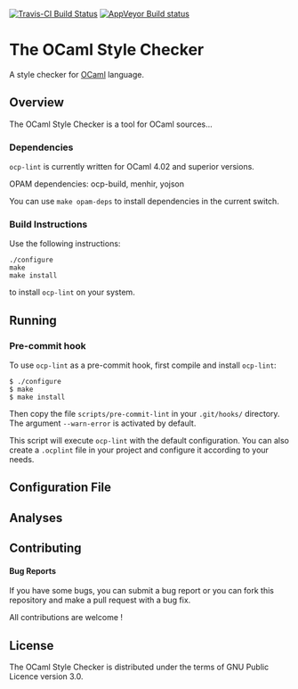 [![Travis-CI Build Status](https://travis-ci.org/OCamlPro/typerex-lint.svg?branch=master)](https://travis-ci.org/OCamlPro/typerex-lint)
[![AppVeyor Build status](https://ci.appveyor.com/api/projects/status/sxk65hfswjg8aufj/branch/master?svg=true)](https://ci.appveyor.com/project/OCamlPro-Bozman/typerex-lint-0901d/branch/master)

# The OCaml Style Checker

A style checker for [OCaml](http://ocaml.org/) language.

## Overview

The OCaml Style Checker is a tool for OCaml sources...

### Dependencies

`ocp-lint` is currently written for OCaml 4.02 and superior versions.

OPAM dependencies: ocp-build, menhir, yojson

You can use `make opam-deps` to install dependencies in the current switch.

### Build Instructions

Use the following instructions:
```
./configure
make
make install
```
to install `ocp-lint` on your system.

## Running
### Pre-commit hook
To use `ocp-lint` as a pre-commit hook, first compile and install `ocp-lint`:

    $ ./configure
    $ make
    $ make install

Then copy the file `scripts/pre-commit-lint`
in your `.git/hooks/` directory. The argument `--warn-error` is activated by
default.

This script will execute `ocp-lint` with the default configuration. You can also
create a `.ocplint` file in your project and configure it according to your needs.

## Configuration File

## Analyses

## Contributing

#### Bug Reports

If you have some bugs, you can submit a bug report or you can fork this
repository and make a pull request with a bug fix.

All contributions are welcome !

## License

The OCaml Style Checker is distributed under the terms of GNU Public
Licence version 3.0.
